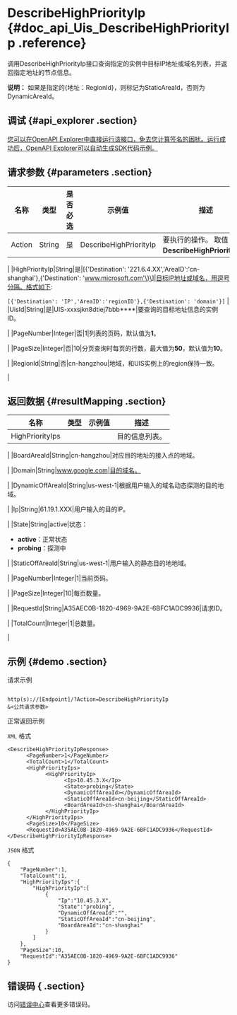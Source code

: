 # DescribeHighPriorityIp {#doc_api_Uis_DescribeHighPriorityIp .reference}

调用DescribeHighPriorityIp接口查询指定的实例中目标IP地址或域名列表，并返回指定地址的节点信息。

**说明：** 如果是指定的\{地址：RegionId\}，则标记为StaticAreaId，否则为DynamicAreaId。

## 调试 {#api_explorer .section}

[您可以在OpenAPI Explorer中直接运行该接口，免去您计算签名的困扰。运行成功后，OpenAPI Explorer可以自动生成SDK代码示例。](https://api.aliyun.com/#product=Uis&api=DescribeHighPriorityIp&type=RPC&version=2018-08-21)

## 请求参数 {#parameters .section}

|名称|类型|是否必选|示例值|描述|
|--|--|----|---|--|
|Action|String|是|DescribeHighPriorityIp|要执行的操作。 取值：**DescribeHighPriorityIp**。

 |
|HighPriorityIp|String|是|\[\{'Destination': '221.6.4.XX','AreaID':'cn-shanghai'\},\{'Destination': 'www.microsoft.com'\}\]|目标IP地址或域名，用逗号分隔。格式如下:

 `[{'Destination': 'IP','AreaID':'regionID'},{'Destination': 'domain'}]` |
|UisId|String|是|UIS-xxxsjkn8dtiej7bbb\*\*\*\*|要查询的目标地址信息的实例ID。

 |
|PageNumber|Integer|否|1|列表的页码，默认值为**1**。

 |
|PageSize|Integer|否|10|分页查询时每页的行数，最大值为**50**，默认值为**10**。

 |
|RegionId|String|否|cn-hangzhou|地域，和UIS实例上的region保持一致。

 |

## 返回数据 {#resultMapping .section}

|名称|类型|示例值|描述|
|--|--|---|--|
|HighPriorityIps| | |目的信息列表。

 |
|BoardAreaId|String|cn-hangzhou|对应目的地址的接入点的地域。

 |
|Domain|String|www.google.com|目的域名。

 |
|DynamicOffAreaId|String|us-west-1|根据用户输入的域名动态探测的目的地域。

 |
|Ip|String|61.19.1.XXX|用户输入的目的IP。

 |
|State|String|active|状态：

 -   **active**：正常状态
-   **probing**：探测中

 |
|StaticOffAreaId|String|us-west-1|用户输入的静态目的地地域。

 |
|PageNumber|Integer|1|当前页码。

 |
|PageSize|Integer|10|每页数量。

 |
|RequestId|String|A35AEC0B-1820-4969-9A2E-6BFC1ADC9936|请求ID。

 |
|TotalCount|Integer|1|总数量。

 |

## 示例 {#demo .section}

请求示例

``` {#request_demo}

http(s)://[Endpoint]/?Action=DescribeHighPriorityIp
&<公共请求参数>

```

正常返回示例

`XML` 格式

``` {#xml_return_success_demo}
<DescribeHighPriorityIpResponse>
      <PageNumber>1</PageNumber>
	  <TotalCount>1</TotalCount>
	  <HighPriorityIps>
		    <HighPriorityIp>
			      <Ip>10.45.3.X</Ip>
			      <State>probing</State>
			      <DynamicOffAreaId></DynamicOffAreaId>
			      <StaticOffAreaId>cn-beijing</StaticOffAreaId>
			      <BoardAreaId>cn-shanghai</BoardAreaId>
		    </HighPriorityIp>
	  </HighPriorityIps>
	  <PageSize>10</PageSize>
	  <RequestId>A35AEC0B-1820-4969-9A2E-6BFC1ADC9936</RequestId>
</DescribeHighPriorityIpResponse>
```

`JSON` 格式

``` {#json_return_success_demo}
{
	"PageNumber":1,
	"TotalCount":1,
	"HighPriorityIps":{
		"HighPriorityIp":[
			{
				"Ip":"10.45.3.X",
				"State":"probing",
				"DynamicOffAreaId":"",
				"StaticOffAreaId":"cn-beijing",
				"BoardAreaId":"cn-shanghai"
			}
		]
	},
	"PageSize":10,
	"RequestId":"A35AEC0B-1820-4969-9A2E-6BFC1ADC9936"
}
```

## 错误码 { .section}

访问[错误中心](https://error-center.aliyun.com/status/product/Uis)查看更多错误码。

